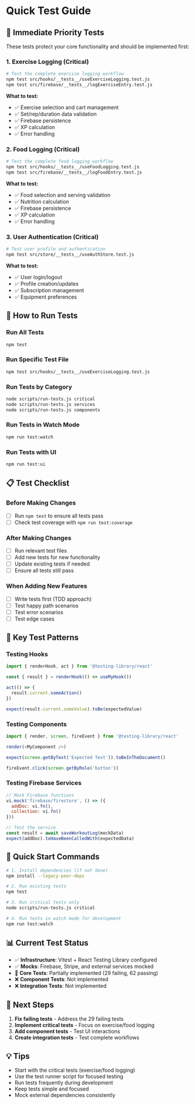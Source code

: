 # Quick Test Guide

## 🚨 **Immediate Priority Tests**

These tests protect your core functionality and should be implemented first:

### 1. **Exercise Logging** (Critical)
```bash
# Test the complete exercise logging workflow
npm test src/hooks/__tests__/useExerciseLogging.test.js
npm test src/firebase/__tests__/logExerciseEntry.test.js
```

**What to test:**
- ✅ Exercise selection and cart management
- ✅ Set/rep/duration data validation  
- ✅ Firebase persistence
- ✅ XP calculation
- ✅ Error handling

### 2. **Food Logging** (Critical)
```bash
# Test the complete food logging workflow
npm test src/hooks/__tests__/useFoodLogging.test.js
npm test src/firebase/__tests__/logFoodEntry.test.js
```

**What to test:**
- ✅ Food selection and serving validation
- ✅ Nutrition calculation
- ✅ Firebase persistence
- ✅ XP calculation
- ✅ Error handling

### 3. **User Authentication** (Critical)
```bash
# Test user profile and authentication
npm test src/store/__tests__/useAuthStore.test.js
```

**What to test:**
- ✅ User login/logout
- ✅ Profile creation/updates
- ✅ Subscription management
- ✅ Equipment preferences

## 🔧 **How to Run Tests**

### Run All Tests
```bash
npm test
```

### Run Specific Test File
```bash
npm test src/hooks/__tests__/useExerciseLogging.test.js
```

### Run Tests by Category
```bash
node scripts/run-tests.js critical
node scripts/run-tests.js services
node scripts/run-tests.js components
```

### Run Tests in Watch Mode
```bash
npm run test:watch
```

### Run Tests with UI
```bash
npm run test:ui
```

## 📋 **Test Checklist**

### Before Making Changes
- [ ] Run `npm test` to ensure all tests pass
- [ ] Check test coverage with `npm run test:coverage`

### After Making Changes
- [ ] Run relevant test files
- [ ] Add new tests for new functionality
- [ ] Update existing tests if needed
- [ ] Ensure all tests still pass

### When Adding New Features
- [ ] Write tests first (TDD approach)
- [ ] Test happy path scenarios
- [ ] Test error scenarios
- [ ] Test edge cases

## 🎯 **Key Test Patterns**

### Testing Hooks
```javascript
import { renderHook, act } from '@testing-library/react'

const { result } = renderHook(() => useMyHook())

act(() => {
  result.current.someAction()
})

expect(result.current.someValue).toBe(expectedValue)
```

### Testing Components
```javascript
import { render, screen, fireEvent } from '@testing-library/react'

render(<MyComponent />)

expect(screen.getByText('Expected Text')).toBeInTheDocument()

fireEvent.click(screen.getByRole('button'))
```

### Testing Firebase Services
```javascript
// Mock Firebase functions
vi.mock('firebase/firestore', () => ({
  addDoc: vi.fn(),
  collection: vi.fn()
}))

// Test the service
const result = await saveWorkoutLog(mockData)
expect(addDoc).toHaveBeenCalledWith(expectedData)
```

## 🚀 **Quick Start Commands**

```bash
# 1. Install dependencies (if not done)
npm install --legacy-peer-deps

# 2. Run existing tests
npm test

# 3. Run critical tests only
node scripts/run-tests.js critical

# 4. Run tests in watch mode for development
npm run test:watch
```

## 📊 **Current Test Status**

- ✅ **Infrastructure**: Vitest + React Testing Library configured
- ✅ **Mocks**: Firebase, Stripe, and external services mocked
- 🔄 **Core Tests**: Partially implemented (29 failing, 62 passing)
- ❌ **Component Tests**: Not implemented
- ❌ **Integration Tests**: Not implemented

## 🎯 **Next Steps**

1. **Fix failing tests** - Address the 29 failing tests
2. **Implement critical tests** - Focus on exercise/food logging
3. **Add component tests** - Test UI interactions
4. **Create integration tests** - Test complete workflows

## 💡 **Tips**

- Start with the critical tests (exercise/food logging)
- Use the test runner script for focused testing
- Run tests frequently during development
- Keep tests simple and focused
- Mock external dependencies consistently 